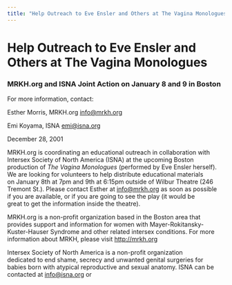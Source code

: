 ```yaml
---
title: "Help Outreach to Eve Ensler and Others at The Vagina Monologues"
---
```


# Help Outreach to Eve Ensler and Others at The Vagina Monologues

  


### MRKH.org and ISNA Joint Action on January 8 and 9 in Boston

  


  
For more information, contact:  
  
Esther Morris, MRKH.org <info@mrkh.org>  
  
Emi Koyama, ISNA <emi@isna.org>  


  
December 28, 2001  


  
MRKH.org is coordinating an educational outreach in collaboration with  
Intersex Society of North America (ISNA) at the upcoming Boston  
production of _The Vagina Monologues_ (performed by Eve Ensler herself).  
We are looking for volunteers to help distribute educational materials  
on January 8th at 7pm and 9th at 6:15pm outside of Wilbur Theatre (246  
Tremont St.). Please contact Esther at info@mrkh.org as soon as possible  
if you are available, or if you are going to see the play (it would be  
great to get the information inside the theatre).  


  
MRKH.org is a non-profit organization based in the Boston area that  
provides support and information for women with Mayer-Rokitansky-  
Kuster-Hauser Syndrome and other related intersex conditions. For more  
information about MRKH, please visit http://mrkh.org  


  
Intersex Society of North America is a non-profit organization  
dedicated to end shame, secrecy and unwanted genital surgeries for  
babies born with atypical reproductive and sexual anatomy. ISNA can be  
contacted at info@isna.org or 
